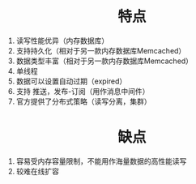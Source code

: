 # <center>特点</center>
1. 读写性能优异（内存数据库）
2. 支持持久化（相对于另一款内存数据库Memcached）
3. 数据类型丰富（相对于另一款内存数据库Memcached）
4. 单线程
5. 数据可以设置自动过期（expired）
6. 支持 推送，发布-订阅（用作消息中间件）
7. 官方提供了分布式策略（读写分离，集群）

# <center>缺点</center>
1. 容易受内存容量限制，不能用作海量数据的高性能读写
2. 较难在线扩容